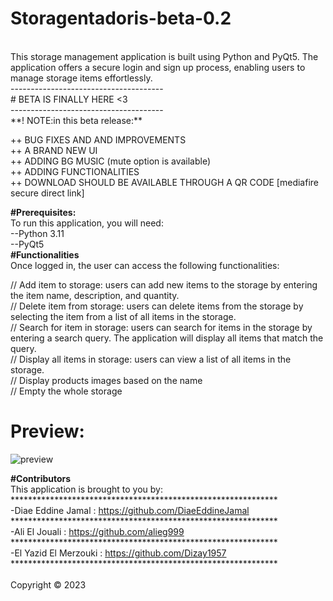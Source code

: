 # Storagentadoris-beta-0.2

<br>
This storage management application is built using Python and PyQt5. The application offers a secure login and sign up process, enabling users to manage storage items effortlessly.<br>
--------------------------------------<br>
     # BETA IS FINALLY HERE <3 <br>
--------------------------------------<br>
**! NOTE:in this beta release:**<br>

++ BUG FIXES AND AND IMPROVEMENTS<br>
++ A BRAND NEW UI<br>
++ ADDING BG MUSIC (mute option is available)<br>
++ ADDING FUNCTIONALITIES <br>
++ DOWNLOAD SHOULD BE AVAILABLE THROUGH A QR CODE [mediafire secure direct link]<br>

**#Prerequisites:**<br>
 To run this application, you will need:<br>
--Python 3.11<br>
--PyQt5<br>
**#Functionalities**<br>
Once logged in, the user can access the following functionalities:<br>

// Add item to storage:  users can add new items to the storage by entering the item name, description, and quantity.<br>
// Delete item from storage:  users can delete items from the storage by selecting the item from a list of all items in the storage.<br>
// Search for item in storage: users can search for items in the storage by entering a search query. The application will display all items that match the query.<br>
// Display all items in storage: users can view a list of all items in the storage.<br>
// Display products images based on the name<br>
// Empty the whole storage<br>

# Preview:<br>
![preview](https://github.com/DiaeEddineJamal/Storagentadoris-beta-0.2/assets/86086748/c16694a2-e8cd-4839-84db-cae217c8fb44) <br>

**#Contributors**<br>
This application is brought to you by:<br>
*************************************************************<br>
-Diae Eddine Jamal : https://github.com/DiaeEddineJamal<br>
*************************************************************<br>
-Ali El Jouali : https://github.com/alieg999<br>
*************************************************************<br>
-El Yazid El Merzouki : https://github.com/Dizay1957<br>
*************************************************************<br>
<br>
Copyright © 2023

